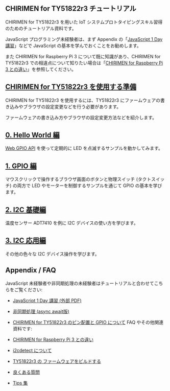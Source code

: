 ## CHIRIMEN for  TY51822r3 チュートリアル

CHIRIMEN for TY51822r3 を用いた IoT システムプロトタイピングスキル習得のためのチュートリアル資料です。

JavaScript プログラミング未経験者は、まず Appendix の「[JavaScript 1 Day 講習](https://webiotmakers.github.io/static/docs/2017/maebashi-js.pdf)」などで JavaScript の基本を学んでおくことをお勧めします。

また CHIRIMEN for Raspberry Pi 3 について既に知識があり、CHIRIMEN for TY51822r3 での相違点について知りたい場合は「[CHIRIMEN for Raspberry Pi 3 との違い](ble/ja/diff.md)」を参照してください。

## [CHIRIMEN for TY51822r3 を使用する準備](setting.md)

CHIRIMEN for TY51822r3 を使用するには、TY51822r3 にファームウェアの書き込みやブラウザの設定変更などを行う必要があります。

ファームウェアの書き込み方やブラウザの設定変更方法などを紹介します。

## [0. Hello World 編](section0.md)
 [Web GPIO API](https://rawgit.com/browserobo/WebGPIO/master/) を使って定期的に LED を点滅するサンプルを動かしてみます。

## [1. GPIO 編](section1.md)
 マウスクリックで操作するブラウザ画面のボタンと物理スイッチ (タクトスイッチ) の両方で LED やモーターを制御するサンプルを通じて GPIO の基本を学びます。

## [2. I2C 基礎編](section2.md)
 温度センサー ADT7410 を例に I2C デバイスの使い方を学びます。

## [3. I2C 応用編](section3.md)
 その他の色々な I2C デバイス操作を学びます。

## Appendix / FAQ
JavaScript 未経験者や非同期処理の未経験者はチュートリアルと合わせてこちらをご覧ください:

* [JavaScript 1 Day 講習 (外部 PDF)](https://webiotmakers.github.io/static/docs/2017/maebashi-js.pdf)
* [非同期処理 (async await版)](appendix0.md)
* [CHIRIMEN for TY51822r3 のピン配置と GPIO について](pins.md)
FAQ やその他関連資料です:

* [CHIRIMEN for Raspberry Pi 3 との違い](diff.md)
* [i2cdetect について](i2cdetect.md)
* [TY51822r3 の ファームウェアをビルドする](bridge.md)
* [良くある質問](faq.md)
* [Tips 集](tips.md)
